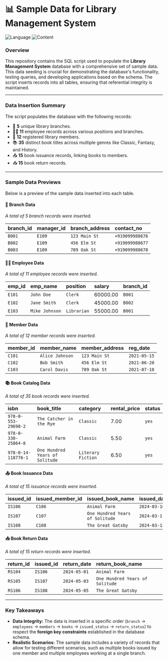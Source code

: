 # 📊 Sample Data for Library Management System

![Language](https://img.shields.io/badge/Language-SQL-blue.svg)
![Content](https://img.shields.io/badge/Content-Sample_Data-brightgreen.svg)

### Overview

This repository contains the SQL script used to populate the **Library Management System** database with a comprehensive set of sample data. This data seeding is crucial for demonstrating the database's functionality, testing queries, and developing applications based on the schema. The script inserts records into all tables, ensuring that referential integrity is maintained.

---

### Data Insertion Summary

The script populates the database with the following records:

* 🏢 **5** unique library branches.
* 🧑‍💼 **11** employee records across various positions and branches.
* 👥 **12** registered library members.
* 📚 **35** distinct book titles across multiple genres like Classic, Fantasy, and History.
* 📤 **15** book issuance records, linking books to members.
* 📥 **15** book return records.

---

### Sample Data Previews

Below is a preview of the sample data inserted into each table.

#### 🏢 Branch Data
*A total of 5 branch records were inserted.*

| branch_id | manager_id | branch_address | contact_no |
| :--- | :--- | :--- | :--- |
| `B001` | `E109` | `123 Main St` | `+919099988676` |
| `B002` | `E109` | `456 Elm St` | `+919099988677` |
| `B003` | `E109` | `789 Oak St` | `+919099988678` |

#### 🧑‍💼 Employee Data
*A total of 11 employee records were inserted.*

| emp_id | emp_name | position | salary | branch_id |
| :--- | :--- | :--- | :--- | :--- |
| `E101` | `John Doe` | `Clerk` | 60000.00 | `B001` |
| `E102` | `Jane Smith` | `Clerk` | 45000.00 | `B002` |
| `E103` | `Mike Johnson` | `Librarian`| 55000.00 | `B001` |

#### 👥 Member Data
*A total of 12 member records were inserted.*

| member_id | member_name | member_address | reg_date |
| :--- | :--- | :--- | :--- |
| `C101` | `Alice Johnson` | `123 Main St` | `2021-05-15` |
| `C102` | `Bob Smith` | `456 Elm St` | `2021-06-20` |
| `C103` | `Carol Davis` | `789 Oak St` | `2021-07-10` |

#### 📚 Book Catalog Data
*A total of 35 book records were inserted.*

| isbn | book_title | category | rental_price | status |
| :--- | :--- | :--- | :--- | :--- |
| `978-0-553-29698-2` | `The Catcher in the Rye` | `Classic` | 7.00 | `yes` |
| `978-0-330-25864-8` | `Animal Farm` | `Classic` | 5.50 | `yes` |
| `978-0-14-118776-1` | `One Hundred Years of Solitude` | `Literary Fiction` | 6.50 | `yes` |

#### 📤 Book Issuance Data
*A total of 15 issuance records were inserted.*

| issued_id | issued_member_id | issued_book_name | issued_date |
| :--- | :--- | :--- | :--- |
| `IS106` | `C106` | `Animal Farm` | `2024-03-10` |
| `IS107` | `C107` | `One Hundred Years of Solitude` | `2024-03-11` |
| `IS108` | `C108` | `The Great Gatsby` | `2024-03-12` |

#### 📥 Book Return Data
*A total of 15 return records were inserted.*

| return_id | issued_id | return_date | return_book_name |
| :--- | :--- | :--- | :--- |
| `RS104` | `IS106` | `2024-05-01` | `Animal Farm` |
| `RS105` | `IS107` | `2024-05-03` | `One Hundred Years of Solitude` |
| `RS106` | `IS108` | `2024-05-05` | `The Great Gatsby` |

---

### Key Takeaways

* **Data Integrity:** The data is inserted in a specific order (`branch` -> `employees` -> `members` -> `books` -> `issued_status` -> `return_status`) to respect the **foreign key constraints** established in the database schema.
* **Realistic Scenarios:** The sample data includes a variety of records that allow for testing different scenarios, such as multiple books issued by one member and multiple employees working at a single branch.